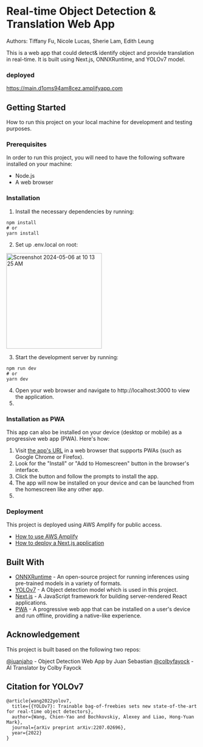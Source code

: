 # Real-time Object Detection & Translation Web App
Authors: Tiffany Fu, Nicole Lucas, Sherie Lam, Edith Leung

This is a web app that could detect& identify object and provide translation in real-time. 
It is built using Next.js, ONNXRuntime, and YOLOv7 model.

<!-- ## Demo at [RTOD.vercel.app](https://rtod.vercel.app)
<div align="center" >
  <video autoplay loop muted
  src="https://user-images.githubusercontent.com/44163987/211734752-e354b590-0f55-465a-b783-504ed55d3ed3.mp4" alt="demo.mp4" >
  </video>
</div> -->

### deployed
https://main.d1oms94am8cez.amplifyapp.com

## Getting Started
How to run this project on your local machine for development and testing purposes.

### Prerequisites
In order to run this project, you will need to have the following software installed on your machine:

- Node.js
- A web browser 

### Installation
1. Install the necessary dependencies by running:
```
npm install
# or 
yarn install
```

2. Set up .env.local on root:
<img width="251" alt="Screenshot 2024-05-06 at 10 13 25 AM" src="https://github.com/edithsyl/HCI-Object-detection-and-translation/assets/69338737/b9ac6678-3932-42fe-a055-268e73a83932">

3. Start the development server by running:
```
npm run dev
# or
yarn dev
```

4. Open your web browser and navigate to http://localhost:3000 to view the application.
5. 

### Installation as PWA

This app can also be installed on your device (desktop or mobile) as a progressive web app (PWA). Here's how:

1. Visit [the app's URL](https://main.d1oms94am8cez.amplifyapp.com/) in a web browser that supports PWAs (such as Google Chrome or Firefox).
2. Look for the "Install" or "Add to Homescreen" button in the browser's interface. 
3. Click the button and follow the prompts to install the app.
4. The app will now be installed on your device and can be launched from the homescreen like any other app.
5. 

### Deployment
This project is deployed using AWS Amplify for public access. 

- [How to use AWS Amplify](https://aws.amazon.com/amplify/?gclid=CjwKCAjw3NyxBhBmEiwAyofDYTE252GKzQWQi-HPyW-3MtFZUQQPCIZRDOXGnUszq4A1qx3wvSSQChoC-QkQAvD_BwE&trk=b845ae09-4d10-4f92-a039-7c89dcf49eaf&sc_channel=ps&ef_id=CjwKCAjw3NyxBhBmEiwAyofDYTE252GKzQWQi-HPyW-3MtFZUQQPCIZRDOXGnUszq4A1qx3wvSSQChoC-QkQAvD_BwE:G:s&s_kwcid=AL!4422!3!647258095134!p!!g!!amplify%20framework!19621370789!149166972881)
- [How to deploy a Next.js application](https://nextjs.org/docs/deployment/)



## Built With
- [ONNXRuntime](https://onnxruntime.ai/) - An open-source project for running inferences using pre-trained models in a variety of formats.
- [YOLOv7](https://github.com/WongKinYiu/yolov7) - A Object detection model which is used in this project.
- [Next.js](https://nextjs.org/) - A JavaScript framework for building server-rendered React applications.
- [PWA](https://developer.mozilla.org/en-US/docs/Web/Progressive_web_apps) - A progressive web app that can be installed on a user's device and run offline, providing a native-like experience.


## Acknowledgement
This project is built based on the following two repos: 

[@juanjaho](https://github.com/juanjaho) - Object Detection Web App by Juan Sebastian
[@colbyfayock](https://github.com/colbyfayock/my-translator-app) -  AI Translator by Colby Fayock


## Citation for YOLOv7
```
@article{wang2022yolov7,
  title={{YOLOv7}: Trainable bag-of-freebies sets new state-of-the-art for real-time object detectors},
  author={Wang, Chien-Yao and Bochkovskiy, Alexey and Liao, Hong-Yuan Mark},
  journal={arXiv preprint arXiv:2207.02696},
  year={2022}
}
```
